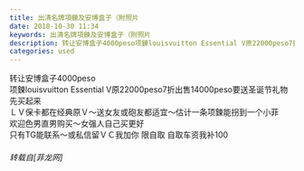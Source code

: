 ```yaml
---
title: 出清名牌項鍊及安博盒子（附照片
date: 2018-10-30 11:34
keywords: 出清名牌項鍊及安博盒子（附照片
description: 转让安博盒子4000peso项鍊louisvuitton Essential V原22000peso7折出售14000peso要送圣诞节礼物先买起来ＬＶ保卡都在经典原Ｖ～送女友或砲友都适宜～估计一条项鍊能拐到一个小菲欢迎色男直男购买～女强人自己买更好只有TG能联系～或私信留ＶＣ我加你 限自取 自取车资我补100
categories: used
---
```

<td class="t_f" id="postmessage_2189067">

转让安博盒子4000peso<br/>
项鍊louisvuitton Essential V原22000peso7折出售14000peso要送圣诞节礼物先买起来<br/>
ＬＶ保卡都在经典原Ｖ～送女友或砲友都适宜～估计一条项鍊能拐到一个小菲<br/>
欢迎色男直男购买～女强人自己买更好<br/>
只有TG能联系～或私信留ＶＣ我加你 限自取 自取车资我补100</td>
###### 转载自[菲龙网]
